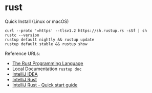 # rust

Quick Install (Linux or macOS)
```
curl --proto '=https' --tlsv1.2 https://sh.rustup.rs -sSf | sh
rustc --version
rustup default nightly && rustup update
rustup default stable && rustup show
```

Reference URLs:
* [The Rust Programming Language](https://doc.rust-lang.org/book/)
* Local Documentation `rustup doc`
* [IntelliJ IDEA](https://www.jetbrains.com/idea/)
* [IntelliJ Rust](https://www.jetbrains.com/rust/)
* [IntelliJ Rust - Quick start guide](https://plugins.jetbrains.com/plugin/8182-rust/docs/rust-quick-start.html)
